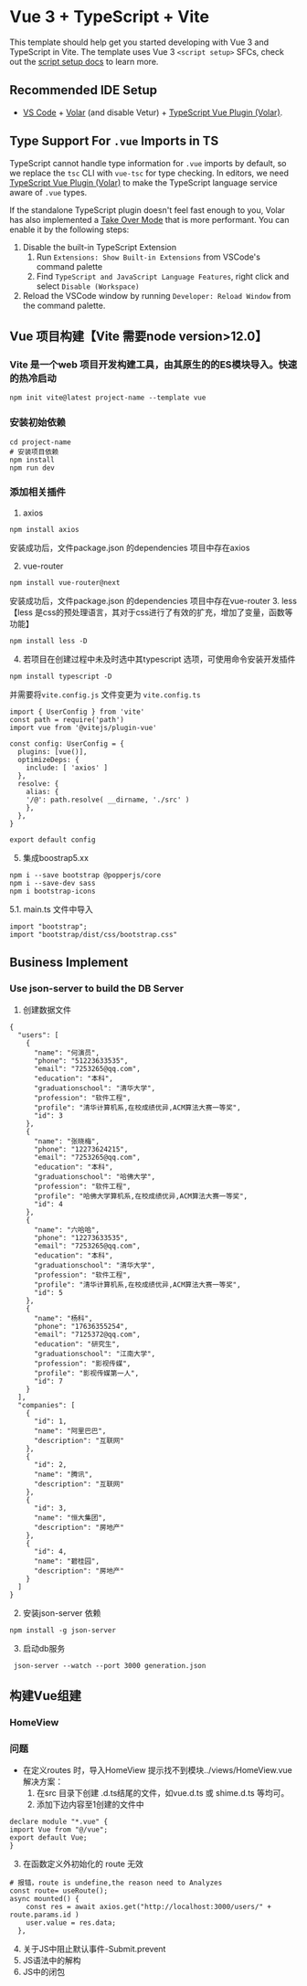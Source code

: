 # Vue 3 + TypeScript + Vite

This template should help get you started developing with Vue 3 and TypeScript in Vite. The template uses Vue 3 `<script setup>` SFCs, check out the [script setup docs](https://v3.vuejs.org/api/sfc-script-setup.html#sfc-script-setup) to learn more.

## Recommended IDE Setup

- [VS Code](https://code.visualstudio.com/) + [Volar](https://marketplace.visualstudio.com/items?itemName=Vue.volar) (and disable Vetur) + [TypeScript Vue Plugin (Volar)](https://marketplace.visualstudio.com/items?itemName=Vue.vscode-typescript-vue-plugin).

## Type Support For `.vue` Imports in TS

TypeScript cannot handle type information for `.vue` imports by default, so we replace the `tsc` CLI with `vue-tsc` for type checking. In editors, we need [TypeScript Vue Plugin (Volar)](https://marketplace.visualstudio.com/items?itemName=Vue.vscode-typescript-vue-plugin) to make the TypeScript language service aware of `.vue` types.

If the standalone TypeScript plugin doesn't feel fast enough to you, Volar has also implemented a [Take Over Mode](https://github.com/johnsoncodehk/volar/discussions/471#discussioncomment-1361669) that is more performant. You can enable it by the following steps:

1. Disable the built-in TypeScript Extension
   1. Run `Extensions: Show Built-in Extensions` from VSCode's command palette
   2. Find `TypeScript and JavaScript Language Features`, right click and select `Disable (Workspace)`
2. Reload the VSCode window by running `Developer: Reload Window` from the command palette.


## Vue 项目构建【Vite 需要node version>12.0】
### Vite 是一个web 项目开发构建工具，由其原生的的ES模块导入。快速的热冷启动
```
npm init vite@latest project-name --template vue
```

### 安装初始依赖
```
cd project-name
# 安装项目依赖
npm install 
npm run dev
```

### 添加相关插件
1. axios 
```
npm install axios
```
安装成功后，文件package.json 的dependencies 项目中存在axios

2. vue-router
```
npm install vue-router@next

```
安装成功后，文件package.json 的dependencies 项目中存在vue-router
3. less 【less 是css的预处理语言，其对于css进行了有效的扩充，增加了变量，函数等功能】
```
npm install less -D

```
4. 若项目在创建过程中未及时选中其typescript 选项，可使用命令安装开发插件
```
npm install typescript -D
```
并需要将`vite.config.js` 文件变更为 `vite.config.ts`
```
import { UserConfig } from 'vite'
const path = require('path')
import vue from '@vitejs/plugin-vue'

const config: UserConfig = {
  plugins: [vue()],
  optimizeDeps: {
    include: [ 'axios' ]
  },
  resolve: {
    alias: {
    '/@': path.resolve( __dirname, './src' )
    },
  },
}

export default config
```

5. 集成boostrap5.xx 
```
npm i --save bootstrap @popperjs/core
npm i --save-dev sass
npm i bootstrap-icons
```

5.1. main.ts 文件中导入
```
import "bootstrap";
import "bootstrap/dist/css/bootstrap.css"
```


## Business Implement
### Use json-server to build the DB Server
1. 创建数据文件
```
{
  "users": [
    {
      "name": "何演员",
      "phone": "51223633535",
      "email": "7253265@qq.com",
      "education": "本科",
      "graduationschool": "清华大学",
      "profession": "软件工程",
      "profile": "清华计算机系,在校成绩优异,ACM算法大赛一等奖",
      "id": 3
    },
    {
      "name": "张晓梅",
      "phone": "12273624215",
      "email": "7253265@qq.com",
      "education": "本科",
      "graduationschool": "哈佛大学",
      "profession": "软件工程",
      "profile": "哈佛大学算机系,在校成绩优异,ACM算法大赛一等奖",
      "id": 4
    },
    {
      "name": "六哈哈",
      "phone": "12273633535",
      "email": "7253265@qq.com",
      "education": "本科",
      "graduationschool": "清华大学",
      "profession": "软件工程",
      "profile": "清华计算机系,在校成绩优异,ACM算法大赛一等奖",
      "id": 5
    },
    {
      "name": "杨科",
      "phone": "17636355254",
      "email": "7125372@qq.com",
      "education": "研究生",
      "graduationschool": "江南大学",
      "profession": "影视传媒",
      "profile": "影视传媒第一人",
      "id": 7
    }
  ],
  "companies": [
    {
      "id": 1,
      "name": "阿里巴巴",
      "description": "互联网"
    },
    {
      "id": 2,
      "name": "腾讯",
      "description": "互联网"
    },
    {
      "id": 3,
      "name": "恒大集团",
      "description": "房地产"
    },
    {
      "id": 4,
      "name": "碧桂园",
      "description": "房地产"
    }
  ]
}
```
2. 安装json-server 依赖
```
npm install -g json-server

```
3. 启动db服务
```
 json-server --watch --port 3000 generation.json

```

## 构建Vue组建
### HomeView


### 问题
* 在定义routes 时，导入HomeView 提示找不到模块../views/HomeView.vue
解决方案：
  1. 在src 目录下创建 .d.ts结尾的文件，如vue.d.ts  或  shime.d.ts  等均可。
  2. 添加下边内容至1创建的文件中

```
declare module "*.vue" {
import Vue from "@/vue";
export default Vue;
}         
```
3. 在函数定义外初始化的 route 无效

```
# 报错，route is undefine,the reason need to Analyzes
const route= useRoute();
async mounted() {
    const res = await axios.get("http://localhost:3000/users/" + route.params.id )
    user.value = res.data;
  },
```
4. 关于JS中阻止默认事件-Submit.prevent
5. JS语法中的解构
6. JS中的闭包